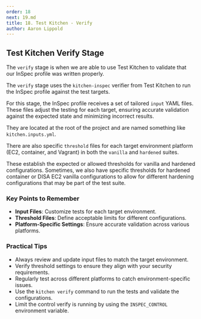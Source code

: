 ```yaml
---
order: 18
next: 19.md
title: 18. Test Kitchen - Verify
author: Aaron Lippold
---
```


## Test Kitchen Verify Stage

The `verify` stage is when we are able to use Test Kitchen to validate that our InSpec profile was written properly.

The `verify` stage uses the `kitchen-inspec` verifier from Test Kitchen to run the InSpec profile against the test targets.

For this stage, the InSpec profile receives a set of tailored `input` YAML files. These files adjust the testing for each target, ensuring accurate validation against the expected state and minimizing incorrect results.

They are located at the root of the project and are named something like `kitchen.inputs.yml`.

There are also specific `threshold` files for each target environment platform (EC2, container, and Vagrant) in both the `vanilla` and `hardened` suites.

These establish the expected or allowed thresholds for vanilla and hardened configurations. Sometimes, we also have specific thresholds for hardened container or DISA EC2 vanilla configurations to allow for different hardening configurations that may be part of the test suite.

### Key Points to Remember

- **Input Files**: Customize tests for each target environment.
- **Threshold Files**: Define acceptable limits for different configurations.
- **Platform-Specific Settings**: Ensure accurate validation across various platforms.

### Practical Tips

- Always review and update input files to match the target environment.
- Verify threshold settings to ensure they align with your security requirements.
- Regularly test across different platforms to catch environment-specific issues.
- Use the `kitchen verify` command to run the tests and validate the configurations.
- Limit the control verify is running by using the `INSPEC_CONTROL` environment variable.
